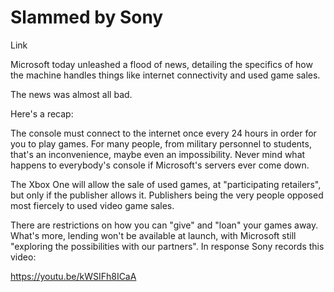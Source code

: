 # Slammed by Sony

Link

Microsoft today unleashed a flood of news, detailing the specifics of how the machine handles things like internet connectivity and used game sales.

The news was almost all bad.

Here's a recap:

The console must connect to the internet once every 24 hours in order for you to play games. For many people, from military personnel to students, that's an inconvenience, maybe even an impossibility. Never mind what happens to everybody's console if Microsoft's servers ever come down.

The Xbox One will allow the sale of used games, at "participating retailers", but only if the publisher allows it. Publishers being the very people opposed most fiercely to used video game sales. 

There are restrictions on how you can "give" and "loan" your games away. What's more, lending won't be available at launch, with Microsoft still "exploring the possibilities with our partners".
In response Sony records this video:

https://youtu.be/kWSIFh8ICaA














